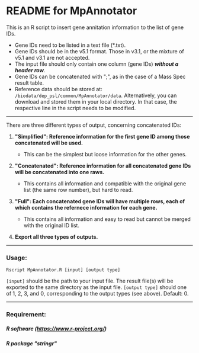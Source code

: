 # README for MpAnnotator

This is an R script to insert gene annitation information to the list of gene IDs.  
- Gene IDs need to be listed in a text file (\*.txt).  
- Gene IDs should be in the v5.1 format. Those in v3.1, or the mixture of v5.1 and v3.1 are not accepted.  
- The input file should only contain one column (gene IDs) _**without a header row**_.  
- Gene IDs can be concatenated with ";", as in the case of a Mass Spec result table.
- Reference data should be stored at: `/biodata/dep_psl/common/MpAnnotator/data`. Alternatively, you can download and stored them in your local directory. In that case, the respective line in the script needs to be modified.

-----

There are three different types of output, concerning concatenated IDs:
1. **"Simplified": Reference information for the first gene ID among those concatenated will be used.**  
   - This can be the simplest but loose information for the other genes.  

2. **"Concatenated": Reference information for all concatenated gene IDs will be concatenated into one raws.**
   - This contains all information and compatible with the original gene list (the same row number), but hard to read.  

3. **"Full": Each concatenated gene IDs will have multiple rows, each of which contains the refernece information for each gene.**
   - This contains all information and easy to read but cannot be merged with the original ID list.

0. **Export all three types of outputs.**



-----


### Usage:
```
Rscript MpAnnotator.R [input] [output type]
```

`[input]` should be the path to your input file. The result file(s) will be exported to the same directory as the input file.
`[output type]` should one of 1, 2, 3, and 0, corresponding to the output types (see above). Default: 0.


-----

### Requirement:
##### R software (https://www.r-project.org/)
##### R package "stringr"
